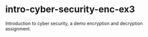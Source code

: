 # intro-cyber-security-enc-ex3
Introduction to cyber security, a demo encryption and decryption assignment.

